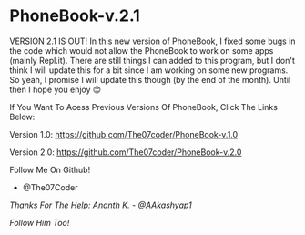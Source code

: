 # PhoneBook-v.2.1
VERSION 2.1 IS OUT! In this new version of PhoneBook, I fixed some bugs in the code which would not allow the PhoneBook to work on some apps (mainly Repl.it). There are still things I can added to this program, but I don't think I will update this for a bit since I am working on some new programs. So yeah, I promise I will update this though (by the end of the month). Until then I hope you enjoy 😊

If You Want To Acess Previous Versions Of PhoneBook, Click The Links Below:

Version 1.0: https://github.com/The07coder/PhoneBook-v.1.0

Version 2.0: https://github.com/The07coder/PhoneBook-v.2.0

Follow Me On Github!

- @The07Coder

*Thanks For The Help: Ananth K. - @AAkashyap1*

*Follow Him Too!*
